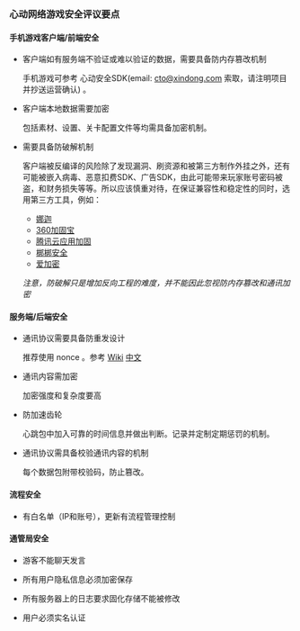 ### 心动网络游戏安全评议要点

#### 手机游戏客户端/前端安全

* 客户端如有服务端不验证或难以验证的数据，需要具备防内存篡改机制

	手机游戏可参考 心动安全SDK(email: cto@xindong.com 索取，请注明项目并抄送运营确认) 。

* 客户端本地数据需要加密

	包括素材、设置、关卡配置文件等均需具备加密机制。

* 需要具备防破解机制

	客户端被反编译的风险除了发现漏洞、刷资源和被第三方制作外挂之外，还有可能被嵌入病毒、恶意扣费SDK、广告SDK，由此可能带来玩家账号密码被盗，和财务损失等等。所以应该慎重对待，在保证兼容性和稳定性的同时，选用第三方工具，例如：
	* [娜迦](http://www.nagain.com)
	* [360加固宝](http://jiagu.360.cn/)
	* [腾讯云应用加固](http://jiagu.qcloud.com/)
	* [梆梆安全](http://bangcle.com/)
	* [爱加密](http://www.ijiami.cn)

	_注意，防破解只是增加反向工程的难度，并不能因此忽视防内存篡改和通讯加密_

#### 服务端/后端安全

* 通讯协议需要具备防重发设计

	推荐使用 nonce 。参考 [Wiki](https://en.wikipedia.org/wiki/Cryptographic_nonce) [中文](https://zh.wikipedia.org/wiki/Nonce)

* 通讯内容需加密

	加密强度和复杂度要高

* 防加速齿轮

	心跳包中加入可靠的时间信息并做出判断。记录并定制定期惩罚的机制。

* 通讯协议需具备校验通讯内容的机制

	每个数据包附带校验码，防止篡改。

#### 流程安全

* 有白名单（IP和账号），更新有流程管理控制

#### 通管局安全

* 游客不能聊天发言

* 所有用户隐私信息必须加密保存

* 所有服务器上的日志要求固化存储不能被修改

* 用户必须实名认证
